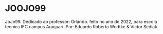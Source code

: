 # JOOJO99
JoJo99.
Dedicado ao professor: Orlando.
feito no ano de 2022,
para escola tecnica IFC campus Araquari.
Por: Eduardo Roberto Wodtke & Victor Sedlak.
